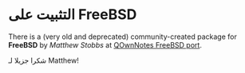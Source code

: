 # التثبيت على FreeBSD

There is a (very old and deprecated) community-created package for **FreeBSD** by *Matthew Stobbs* at [QOwnNotes FreeBSD port](https://svnweb.freebsd.org/ports/head/deskutils/qownnotes/).

شكرا جزيلا لـ&nbsp;Matthew!
